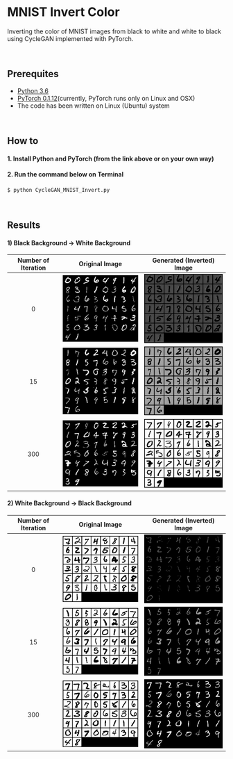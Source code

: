 # MNIST Invert Color

Inverting the color of MNIST images from black to white and white to black using CycleGAN implemented with PyTorch.

<br>

## Prerequites
* [Python 3.6](https://www.continuum.io/downloads)
* [PyTorch 0.1.12](http://pytorch.org/)(currently, PyTorch runs only on Linux and OSX)
* The code has been written on Linux (Ubuntu) system 

<br>

## How to

#### 1. Install Python and PyTorch (from the link above or on your own way)

#### 2. Run the command below on Terminal

```bash
$ python CycleGAN_MNIST_Invert.py
```
<br>

## Results

#### 1) Black Background -> White Background
Number of Iteration          |  Original Image            |  Generated (Inverted) Image
:-------------------------:|:-------------------------:|:-------------------------:
0            |  ![alt text](result/examples/0_BtoW_a.png)  |  ![alt text](result/examples/0_BtoW_b.png)
15            |  ![alt text](result/examples/15_BtoW_a.png)  |  ![alt text](result/examples/15_BtoW_b.png)
300            |  ![alt text](result/examples/300_BtoW_a.png)  |  ![alt text](result/examples/300_BtoW_b.png)


#### 2) White Background -> Black Background
Number of Iteration            |  Original Image            |  Generated (Inverted) Image
:-------------------------:|:-------------------------:|:-------------------------:
0            |  ![alt text](result/examples/0_WtoB_a.png)  |  ![alt text](result/examples/0_WtoB_b.png)
15            |  ![alt text](result/examples/15_WtoB_a.png)  |  ![alt text](result/examples/15_WtoB_b.png)
300            |  ![alt text](result/examples/300_WtoB_a.png)  |  ![alt text](result/examples/300_WtoB_b.png)